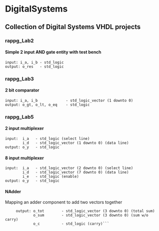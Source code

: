 # DigitalSystems
## Collection of Digital Systems VHDL projects

### rappg_Lab2
  #### Simple 2 input AND gate entity with test bench
    input: i_a, i_b - std_logic
    output: o_res   - std_logic

### rappg_Lab3 
  #### 2 bit comparator
    input: i_a, i_b             - std_logic_vector (1 downto 0)
    output: o_gt, o_lt, o_eq    - std_logic

### rappg_Lab5
  #### 2 input multiplexer
    input:  i_a   - std_logic (select line)
            i_d   - std_logic_vector (1 downto 0) (data line)
    output: o_y   - std_logic
  #### 8 input multiplexer
    input:  i_a   - std_logic_vector (2 downto 0) (select line)
            i_d   - std_logic_vector (7 downto 0) (data line)
            i_e   - std_logic (enable)
    output: o_y   - std_logic
  #### NAdder
  Mapping an adder component to add two vectors together
```    input:  i_a3, i_b3   - std_logic_vector (2 downto 0)
     output: o_tot        - std_logic_vector (3 downto 0) (total sum)
             o_sum        - std_logic_vector (3 downto 0) (sum w/o carry)
             o_c          - std_logic (carry)```
   

